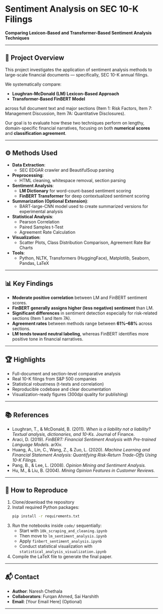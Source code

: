 # Sentiment Analysis on SEC 10-K Filings
**Comparing Lexicon-Based and Transformer-Based Sentiment Analysis Techniques**

---

## 📁 Project Overview

This project investigates the application of sentiment analysis methods to large-scale financial documents — specifically, SEC 10-K annual filings.

We systematically compare:
- **Loughran-McDonald (LM) Lexicon-Based Approach** 
- **Transformer-Based FinBERT Model**

across full document text and major sections (Item 1: Risk Factors, Item 7: Management Discussion, Item 7A: Quantitative Disclosures).

Our goal is to evaluate how these two techniques perform on lengthy, domain-specific financial narratives, focusing on both **numerical scores** and **classification agreement**.

---
## ⚙️ Methods Used

- **Data Extraction**:  
  - SEC EDGAR crawler and BeautifulSoup parsing
- **Preprocessing**:  
  - HTML cleaning, whitespace removal, section parsing
- **Sentiment Analysis**:  
  - **LM Dictionary** for word-count-based sentiment scoring
  - **FinBERT Transformer** for deep contextualized sentiment scoring
- **Summarization (Optional Extension)**:  
  - BART-large-CNN model used to create summarized versions for experimental analysis
- **Statistical Analysis**:
  - Pearson Correlation
  - Paired Samples t-Test
  - Agreement Rate Calculation
- **Visualization**:
  - Scatter Plots, Class Distribution Comparison, Agreement Rate Bar Charts
- **Tools**:  
  - Python, NLTK, Transformers (HuggingFace), Matplotlib, Seaborn, Pandas, LaTeX

---

## 📊 Key Findings

- **Moderate positive correlation** between LM and FinBERT sentiment scores.
- **FinBERT generally assigns higher (less negative) sentiment** than LM.
- **Significant differences** in sentiment detection especially for risk-related sections (Item 1 and Item 7A).
- **Agreement rates** between methods range between **61\%–68\%** across sections.
- **LM tends toward neutral labeling**, whereas FinBERT identifies more positive tone in financial narratives.

---

## 🏆 Highlights

- Full-document and section-level comparative analysis
- Real 10-K filings from S&P 500 companies
- Statistical robustness (t-tests and correlation)
- Reproducible codebase and clear documentation
- Visualization-ready figures (300dpi quality for publishing)

---

## 📚 References

- Loughran, T., & McDonald, B. (2011). *When is a liability not a liability? Textual analysis, dictionaries, and 10-Ks.* Journal of Finance.
- Araci, D. (2019). *FinBERT: Financial Sentiment Analysis with Pre-trained Language Models.* arXiv.
- Huang, A., Lin, C., Wang, Z., & Zuo, L. (2020). *Machine Learning and Financial Statement Analysis: Quantifying Risk-Return Trade-Offs Using 10-K Filings.*
- Pang, B., & Lee, L. (2008). *Opinion Mining and Sentiment Analysis.*
- Hu, M., & Liu, B. (2004). *Mining Opinion Features in Customer Reviews.*

---

## 🚀 How to Reproduce

1. Clone/download the repository
2. Install required Python packages:
   ```bash
   pip install -r requirements.txt
   ```
3. Run the notebooks inside `code/` sequentially:
   - Start with `10k_scraping_and_cleaning.ipynb`
   - Then move to `lm_sentiment_analysis.ipynb`
   - Apply `finbert_sentiment_analysis.ipynb`
   - Conduct statistical visualization with `statistical_analysis_visualization.ipynb`
4. Compile the LaTeX file to generate the final paper.

---

## 📬 Contact

- **Author**: Naresh Chethala
- **Collaborators**: Furqan Ahmed, Sai Harshith
- **Email**: [Your Email Here] (Optional)

---
